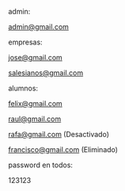 admin:

admin@gmail.com

empresas:

jose@gmail.com

salesianos@gmail.com

alumnos:

felix@gmail.com

raul@gmail.com

rafa@gmail.com (Desactivado)

francisco@gmail.com (Eliminado)

password en todos:

123123
